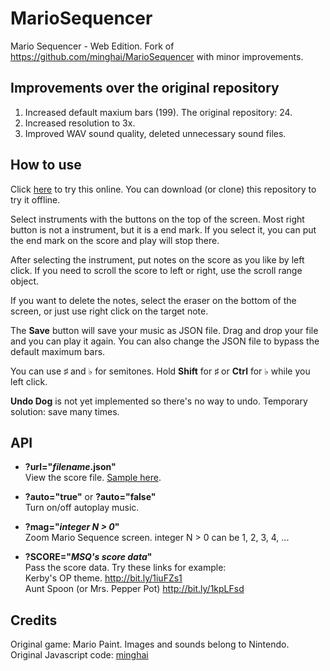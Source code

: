 # MarioSequencer

Mario Sequencer - Web Edition. Fork of <https://github.com/minghai/MarioSequencer> with minor improvements.

## Improvements over the original repository

1. Increased default maxium bars (199). The original repository: 24.
2. Increased resolution to 3x.
3. Improved WAV sound quality, deleted unnecessary sound files.

## How to use

Click [here](https://yell0wsuit.github.io/MarioSequencer/) to try this online. You can download (or clone) this repository to try it offline.

Select instruments with the buttons on the top of the screen. Most right button is not a instrument, but it is a end mark. If you select it, you can put the end mark on the score and play will stop there.

After selecting the instrument, put notes on the score as you like by left click. If you need to scroll the score to left or right, use the scroll range object.

If you want to delete the notes, select the eraser on the bottom of the screen, or just use right click on the target note.

The **Save** button will save your music as JSON file. Drag and drop your file and you can play it again. You can also change the JSON file to bypass the default maximum bars.

You can use ♯ and ♭ for semitones. Hold **Shift** for ♯ or **Ctrl** for ♭ while you left click.

**Undo Dog** is not yet implemented so there's no way to undo. Temporary solution: save many times.

## API

- **?url="*filename*.json"**  
View the score file. [Sample here](https://yell0wsuit.github.io/MarioSequencer/?url=smb3world1map.json).

- **?auto="true"** or **?auto="false"**  
Turn on/off autoplay music.

- **?mag="*integer N > 0*"**  
Zoom Mario Sequence screen. integer N > 0 can be 1, 2, 3, 4, ...

- **?SCORE="*MSQ's score data*"**  
Pass the score data. Try these links for example:  
Kerby's OP theme. <http://bit.ly/1iuFZs1>  
Aunt Spoon (or Mrs. Pepper Pot) <http://bit.ly/1kpLFsd>

## Credits

Original game: Mario Paint. Images and sounds belong to Nintendo.  
Original Javascript code: [minghai](https://github.com/minghai)
